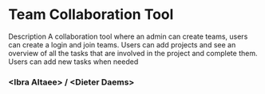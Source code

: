# Team Collaboration Tool

Description
A collaboration tool where an admin can create teams, users can create a login and join teams. Users can add projects and see an overview of all the tasks that are involved in the project and complete them. Users can add new tasks when needed
### \<Ibra Altaee> / \<Dieter Daems>
